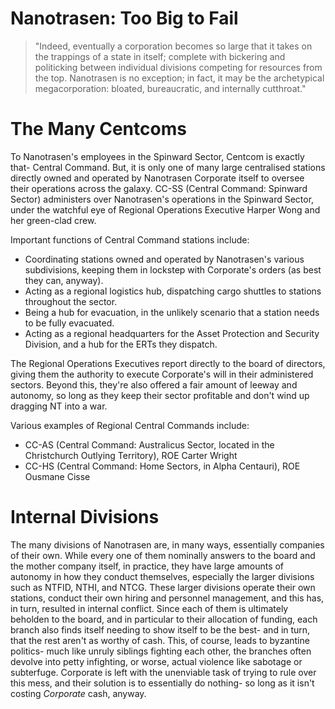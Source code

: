 # Nanotrasen: Too Big to Fail

> "Indeed, eventually a corporation becomes so large that it takes on the trappings of a state in itself; complete with bickering and politicking between individual divisions competing for resources from the top. Nanotrasen is no exception; in fact, it may be the archetypical megacorporation: bloated, bureaucratic, and internally cutthroat."

# The Many Centcoms
To Nanotrasen's employees in the Spinward Sector, Centcom is exactly that- Central Command. But, it is only one of many large centralised stations directly owned and operated by Nanotrasen Corporate itself to oversee their operations across the galaxy. CC-SS (Central Command: Spinward Sector) administers over Nanotrasen's operations in the Spinward Sector, under the watchful eye of Regional Operations Executive Harper Wong and her green-clad crew.

Important functions of Central Command stations include:
- Coordinating stations owned and operated by Nanotrasen's various subdivisions, keeping them in lockstep with Corporate's orders (as best they can, anyway).
- Acting as a regional logistics hub, dispatching cargo shuttles to stations throughout the sector.
- Being a hub for evacuation, in the unlikely scenario that a station needs to be fully evacuated.
- Acting as a regional headquarters for the Asset Protection and Security Division, and a hub for the ERTs they dispatch.

The Regional Operations Executives report directly to the board of directors, giving them the authority to execute Corporate's will in their administered sectors. Beyond this, they're also offered a fair amount of leeway and autonomy, so long as they keep their sector profitable and don't wind up dragging NT into a war.

Various examples of Regional Central Commands include:
- CC-AS (Central Command: Australicus Sector, located in the Christchurch Outlying Territory), ROE Carter Wright
- CC-HS (Central Command: Home Sectors, in Alpha Centauri), ROE Ousmane Cisse

# Internal Divisions
The many divisions of Nanotrasen are, in many ways, essentially companies of their own. While every one of them nominally answers to the board and the mother company itself, in practice, they have large amounts of autonomy in how they conduct themselves, especially the larger divisions such as NTFID, NTHI, and NTCG. These larger divisions operate their own stations, conduct their own hiring and personnel management, and this has, in turn, resulted in internal conflict. Since each of them is ultimately beholden to the board, and in particular to their allocation of funding, each branch also finds itself needing to show itself to be the best- and in turn, that the rest aren't as worthy of cash. This, of course, leads to byzantine politics- much like unruly siblings fighting each other, the branches often devolve into petty infighting, or worse, actual violence like sabotage or subterfuge. Corporate is left with the unenviable task of trying to rule over this mess, and their solution is to essentially do nothing- so long as it isn't costing *Corporate* cash, anyway.